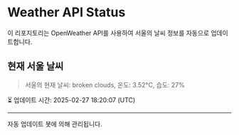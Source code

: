 
# Weather API Status

이 리포지토리는 OpenWeather API를 사용하여 서울의 날씨 정보를 자동으로 업데이트합니다.

## 현재 서울 날씨
> 서울의 현재 날씨: broken clouds, 온도: 3.52°C, 습도: 27%

⏳ 업데이트 시간: 2025-02-27 18:20:07 (UTC)

---
자동 업데이트 봇에 의해 관리됩니다.
